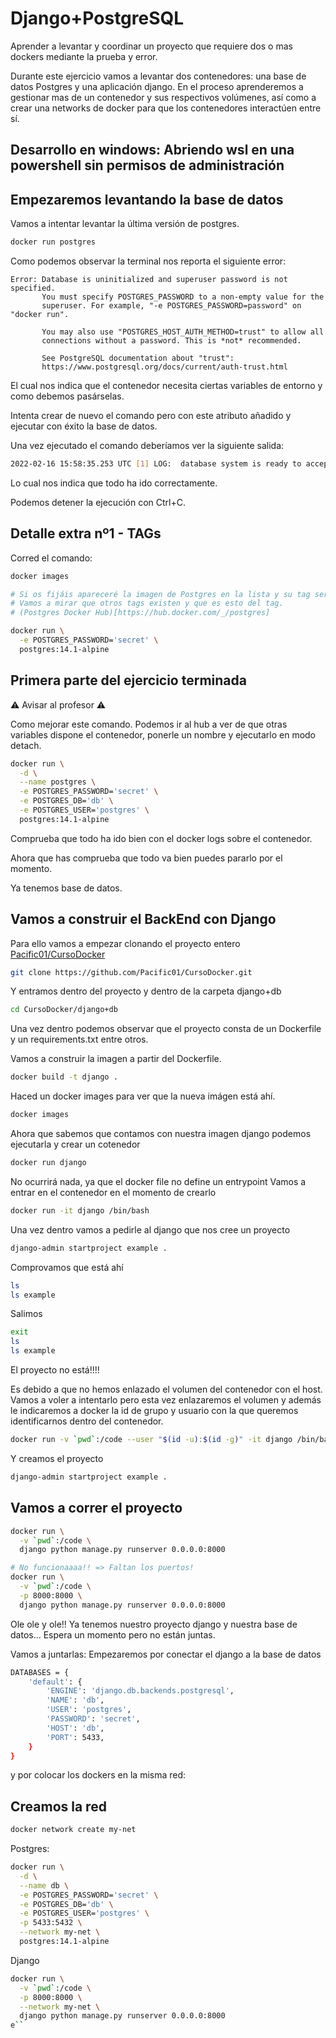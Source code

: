 # Django+PostgreSQL

Aprender a levantar y coordinar un proyecto que requiere dos o mas dockers
mediante la prueba y error.

Durante este ejercicio vamos a levantar dos contenedores: una base de datos
Postgres y una aplicación django. En el proceso aprenderemos a gestionar mas de
un contenedor y sus respectivos volúmenes, así como a crear una networks de
docker para que los contenedores interactúen entre sí.

## Desarrollo en windows: Abriendo wsl en una powershell sin permisos de administración

## Empezaremos levantando la base de datos

Vamos a intentar levantar la última versión de postgres.

```sh
docker run postgres
```

Como podemos observar la terminal nos reporta el siguiente error:

```log
Error: Database is uninitialized and superuser password is not specified.
       You must specify POSTGRES_PASSWORD to a non-empty value for the
       superuser. For example, "-e POSTGRES_PASSWORD=password" on "docker run".

       You may also use "POSTGRES_HOST_AUTH_METHOD=trust" to allow all
       connections without a password. This is *not* recommended.

       See PostgreSQL documentation about "trust":
       https://www.postgresql.org/docs/current/auth-trust.html
```

El cual nos indica que el contenedor necesita ciertas variables de entorno y
como debemos pasárselas.

Intenta crear de nuevo el comando pero con este atributo añadido y ejecutar con
éxito la base de datos.

Una vez ejecutado el comando deberíamos ver la siguiente salida:

```sh
2022-02-16 15:58:35.253 UTC [1] LOG:  database system is ready to accept connections
```

Lo cual nos indica que todo ha ido correctamente.

Podemos detener la ejecución con Ctrl+C.

## Detalle extra nº1 - TAGs

Corred el comando:

```sh
docker images

# Si os fijáis apareceré la imagen de Postgres en la lista y su tag será 'latest'.
# Vamos a mirar que otros tags existen y que es esto del tag.
# (Postgres Docker Hub)[https://hub.docker.com/_/postgres]

docker run \
  -e POSTGRES_PASSWORD='secret' \
  postgres:14.1-alpine
```

## Primera parte del ejercicio terminada

⚠️ Avisar al profesor ⚠️

Como mejorar este comando. Podemos ir al hub a ver de que otras variables
dispone el contenedor, ponerle un nombre y ejecutarlo en modo detach.

```sh
docker run \
  -d \
  --name postgres \
  -e POSTGRES_PASSWORD='secret' \
  -e POSTGRES_DB='db' \
  -e POSTGRES_USER='postgres' \
  postgres:14.1-alpine
```

Comprueba que todo ha ido bien con el docker logs sobre el contenedor.

Ahora que has comprueba que todo va bien puedes pararlo por el momento.

Ya tenemos base de datos.

## Vamos a construir el BackEnd con Django

Para ello vamos a empezar clonando el proyecto entero [Pacific01/CursoDocker](https://github.com/Pacific01/CursoDocker)

```sh
git clone https://github.com/Pacific01/CursoDocker.git
```

Y entramos dentro del proyecto y dentro de la carpeta django+db

```sh
cd CursoDocker/django+db
```

Una vez dentro podemos observar que el proyecto consta de un Dockerfile y un
requirements.txt entre otros.

Vamos a construir la imagen a partir del Dockerfile.

```sh
docker build -t django .
```

Haced un docker images para ver que la nueva imágen está ahí.

```sh
docker images
```

Ahora que sabemos que contamos con nuestra imagen django podemos ejecutarla y
crear un cotenedor

```sh
docker run django
```

No ocurrirá nada, ya que el docker file no define un entrypoint
Vamos a entrar en el contenedor en el momento de crearlo

```sh
docker run -it django /bin/bash
```

Una vez dentro vamos a pedirle al django que nos cree un proyecto

```sh
django-admin startproject example .
```

Comprovamos que está ahí

```sh
ls
ls example
```

Salimos

```sh
exit
ls
ls example
```

El proyecto no está!!!!

Es debido a que no hemos enlazado el volumen del contenedor con el host.
Vamos a voler a intentarlo pero esta vez enlazaremos el volumen y además le
indicaremos a docker la id de grupo y usuario con la que queremos identificarnos
dentro del contenedor.

```sh
docker run -v `pwd`:/code --user "$(id -u):$(id -g)" -it django /bin/bash
```

Y creamos el proyecto

```sh
django-admin startproject example .
```

## Vamos a correr el proyecto

```sh
docker run \
  -v `pwd`:/code \
  django python manage.py runserver 0.0.0.0:8000

# No funcionaaaa!! => Faltan los puertos!
docker run \
  -v `pwd`:/code \
  -p 8000:8000 \
  django python manage.py runserver 0.0.0.0:8000
```

Ole ole y ole!! Ya tenemos nuestro proyecto django y nuestra base de datos...
Espera un momento pero no están juntas.

Vamos a juntarlas:
Empezaremos por conectar el django a la base de datos

```sh
DATABASES = {
    'default': {
        'ENGINE': 'django.db.backends.postgresql',
        'NAME': 'db',
        'USER': 'postgres',
        'PASSWORD': 'secret',
        'HOST': 'db',
        'PORT': 5433,
    }
}
```

y por colocar los dockers en la misma red:

## Creamos la red

```sh
docker network create my-net
```

Postgres:

```sh
docker run \
  -d \
  --name db \
  -e POSTGRES_PASSWORD='secret' \
  -e POSTGRES_DB='db' \
  -e POSTGRES_USER='postgres' \
  -p 5433:5432 \
  --network my-net \
  postgres:14.1-alpine
```

Django

```sh
docker run \
  -v `pwd`:/code \
  -p 8000:8000 \
  --network my-net \
  django python manage.py runserver 0.0.0.0:8000
e``
